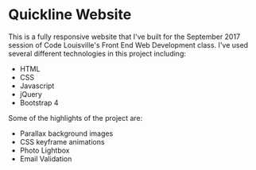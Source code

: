 # Quickline Website

This is a fully responsive website that I've built for the September 2017 session of Code Louisville's Front End Web Development class. 
I've used several different technologies in this project including: 
+ HTML
+ CSS
+ Javascript
+ jQuery
+ Bootstrap 4

Some of the highlights of the project are:
+ Parallax background images
+ CSS keyframe animations
+ Photo Lightbox
+ Email Validation
